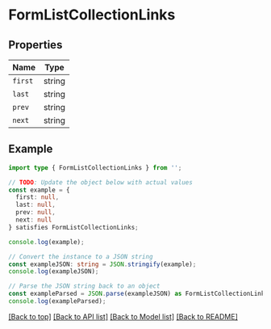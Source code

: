 # FormListCollectionLinks

## Properties

| Name    | Type   |
| ------- | ------ |
| `first` | string |
| `last`  | string |
| `prev`  | string |
| `next`  | string |

## Example

```typescript
import type { FormListCollectionLinks } from '';

// TODO: Update the object below with actual values
const example = {
  first: null,
  last: null,
  prev: null,
  next: null
} satisfies FormListCollectionLinks;

console.log(example);

// Convert the instance to a JSON string
const exampleJSON: string = JSON.stringify(example);
console.log(exampleJSON);

// Parse the JSON string back to an object
const exampleParsed = JSON.parse(exampleJSON) as FormListCollectionLinks;
console.log(exampleParsed);
```

[[Back to top]](#) [[Back to API list]](../README.md#api-endpoints) [[Back to Model list]](../README.md#models) [[Back to README]](../README.md)
